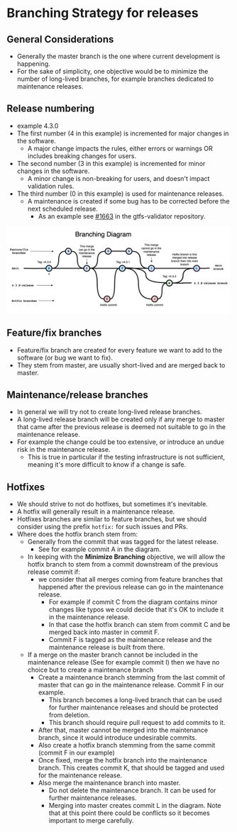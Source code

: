 # Branching Strategy for releases

## General Considerations

- Generally the master branch is the one where current development is happening.
- For the sake of simplicity, one objective would be to minimize the number of long-lived branches, for example branches dedicated to maintenance releases.
 

## Release numbering
- example 4.3.0
- The first number (4 in this example) is incremented for major changes in the software. 
  - A major change impacts the rules, either errors or warnings OR includes breaking changes for users.
- The second number (3 in this example) is incremented for minor changes in the software.
  - A minor change is non-breaking for users, and doesn't impact validation rules.
- The third number (0 in this example) is used for maintenance releases.
  - A maintenance is created if some bug has to be corrected before the next scheduled release.
    - As an example see [#1663](https://github.com/MobilityData/gtfs-validator/pull/1653) in the gtfs-validator repository.
  
![](images/BranchingDiagram.png)

## Feature/fix branches

- Feature/fix branch are created for every feature we want to add to the software (or bug we want to fix).
- They stem from master, are usually short-lived and are merged back to master.

## Maintenance/release branches
- In general we will try not to create long-lived release branches.
- A long-lived release branch will be created only if any merge to master that came after the previous release is deemed not suitable to go in the maintenance release.
- For example the change could be too extensive, or introduce an undue risk in the maintenance release. 
  - This is true in particular if the testing infrastructure is not sufficient, meaning it's more difficult to know if a change is safe.

## Hotfixes
- We should strive to not do hotfixes, but sometimes it's inevitable.
- A hotfix will generally result in a maintenance release.
- Hotfixes branches are similar to feature branches, but we should consider using the prefix `hotfix:` for such issues and PRs.
- Where does the hotfix branch stem from:
    - Generally from the commit that was tagged for the latest release.
        - See for example commit A in the diagram.
    - In keeping with the **Minimize Branching** objective, we will allow the hotfix branch to stem from a commit
      downstream of the previous release commit if:
        - we consider that all merges coming from feature branches that happened after the previous release can go in the maintenance release.
            - For example if commit C from the diagram contains minor changes like typos we could decide that it's OK to include it in the maintenance release.
            - In that case the hotfix branch can stem from commit C and be merged back into master in commit F.
            - Commit F is tagged as the maintenance release and the maintenance release is built from there.
    - If a merge on the master branch cannot be included in the maintenance release (See for example commit I) then we have no choice but to create a maintenance branch
        - Create a maintenance branch stemming from the last commit of master that can go in the maintenance release. Commit F in our example.
          - This branch becomes a long-lived branch that can be used for further maintenance releases and should be protected from deletion.
          - This branch should require pull request to add commits to it.
        - After that, master cannot be merged into the maintenance branch, since it would introduce undesirable commits.
        - Also create a hotfix branch stemming from the same commit (commit F in our example)
        - Once fixed, merge the hotfix branch into the maintenance branch. This creates commit K, that should be tagged and used for the maintenance release.
        - Also merge the maintenance branch into master.
            - Do not delete the maintenance branch. It can be used for further maintenance releases.
            - Merging into master creates commit L in the diagram. Note that at this point there could be conflicts so it becomes important to merge carefully.
 